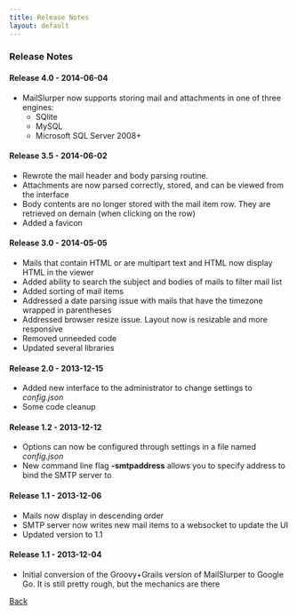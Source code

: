 ```yaml
---
title: Release Notes
layout: default
---
```


### Release Notes

#### Release 4.0 - 2014-06-04

* MailSlurper now supports storing mail and attachments in one of three engines:
   * SQlite
   * MySQL
   * Microsoft SQL Server 2008+

#### Release 3.5 - 2014-06-02

* Rewrote the mail header and body parsing routine.
* Attachments are now parsed correctly, stored, and can be viewed from the interface
* Body contents are no longer stored with the mail item row. They are retrieved on demain (when clicking on the row)
* Added a favicon

#### Release 3.0 - 2014-05-05

* Mails that contain HTML or are multipart text and HTML now display HTML in the viewer
* Added ability to search the subject and bodies of mails to filter mail list
* Added sorting of mail items
* Addressed a date parsing issue with mails that have the timezone wrapped in parentheses
* Addressed browser resize issue. Layout now is resizable and more responsive
* Removed unneeded code
* Updated several libraries

#### Release 2.0 - 2013-12-15

* Added new interface to the administrator to change settings to *config.json*
* Some code cleanup

#### Release 1.2 - 2013-12-12

* Options can now be configured through settings in a file named *config.json*
* New command line flag **-smtpaddress** allows you to specify address to bind the SMTP server to

#### Release 1.1 - 2013-12-06

* Mails now display in descending order
* SMTP server now writes new mail items to a websocket to update the UI
* Updated version to 1.1

#### Release 1.1 - 2013-12-04

* Initial conversion of the Groovy+Grails version of MailSlurper to Google Go. It is still pretty rough, but the mechanics are there


[Back](index.html)